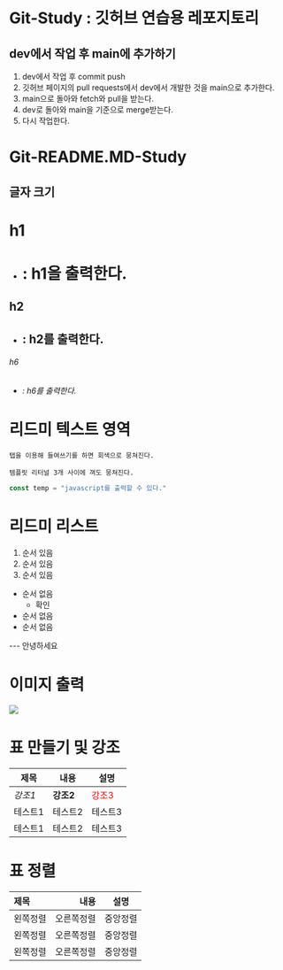 # Git-Study : 깃허브 연습용 레포지토리 #


## dev에서 작업 후 main에 추가하기
1. dev에서 작업 후 commit push
2. 깃허브 페이지의 pull requests에서 dev에서 개발한 것을 main으로 추가한다.
3. main으로 돌아와 fetch와 pull을 받는다.
4. dev로 돌아와 main을 기준으로 merge받는다.
5. 다시 작업한다.



# Git-README.MD-Study
## 글자 크기
# h1
- # : h1을 출력한다.
## h2
- ## : h2를 출력한다.
###### h6
- ###### : h6를 출력한다.

# 리드미 텍스트 영역
	탭을 이용해 들여쓰기를 하면 회색으로 뭉쳐진다.

```
템플릿 리터널 3개 사이에 껴도 뭉쳐진다.
```

```javascript
const temp = "javascript를 출력할 수 있다."
```

# 리드미 리스트
1. 순서 있음
2. 순서 있음
3. 순서 있음

- 순서 없음
  - 확인
- 순서 없음
- 순서 없음

--- 안녕하세요

# 이미지 출력
<img src="/images/Create icon_13.gif"></img>

# 표 만들기 및 강조
|제목|내용|설명|
|------|---|---|
|*강조1*|**강조2**|<span style="color:red">강조3</span>|
|테스트1|테스트2|테스트3|
|테스트1|테스트2|테스트3|

# 표 정렬
|제목|내용|설명|
|:---|---:|:---:|
|왼쪽정렬|오른쪽정렬|중앙정렬|
|왼쪽정렬|오른쪽정렬|중앙정렬|
|왼쪽정렬|오른쪽정렬|중앙정렬|
